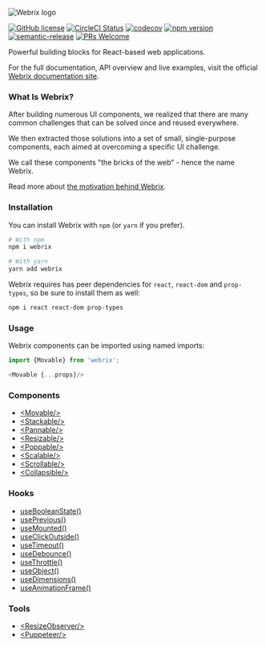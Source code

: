 ![Webrix logo](https://github.com/open-amdocs/webrix-docs/raw/master/src/resources/images/webrix-logo-dark.png)
  
[![GitHub license](https://img.shields.io/badge/license-Apache%202-blue)](https://github.com/open-amdocs/webrix/blob/master/LICENSE)
[![CircleCI Status](https://circleci.com/gh/open-amdocs/webrix.svg?style=shield&circle-token=:circle-token)](https://circleci.com/gh/open-amdocs/webrix)
[![codecov](https://codecov.io/gh/open-amdocs/webrix/branch/master/graph/badge.svg)](https://codecov.io/gh/open-amdocs/webrix)
[![npm version](https://badge.fury.io/js/webrix.svg)](https://www.npmjs.com/package/webrix)
[![semantic-release](https://img.shields.io/badge/%20%20%F0%9F%93%A6%F0%9F%9A%80-semantic--release-e10079.svg)](https://github.com/semantic-release/semantic-release)
[![PRs Welcome](https://img.shields.io/badge/PRs-welcome-brightgreen.svg)](https://github.com/open-amdocs/webrix/blob/master/CONTRIBUTING.md)

Powerful building blocks for React-based web applications.

For the full documentation, API overview and live examples, visit the official [Webrix documentation site](https://webrix.amdocs.com).

### What Is Webrix?

After building numerous UI components, we realized that there are many common challenges that can be solved once and reused everywhere.

We then extracted those solutions into a set of small, single-purpose components, each aimed at overcoming a specific UI challenge.

We call these components "the bricks of the web" - hence the name Webrix.

Read more about [the motivation behind Webrix](https://webrix.amdocs.com/motivation).

### Installation

You can install Webrix with `npm` (or `yarn` if you prefer).

```bash
# With npm
npm i webrix

# With yarn
yarn add webrix
```

Webrix requires has peer dependencies for `react`, `react-dom` and `prop-types`, so be sure to install them as well:

```bash
npm i react react-dom prop-types
```

### Usage

Webrix components can be imported using named imports:

```js
import {Movable} from 'webrix';

<Movable {...props}/>
```

### Components

* [<Movable\/>](https://webrix.amdocs.com/docs/components/movable)
* [<Stackable\/>](https://webrix.amdocs.com/docs/components/stackable)
* [<Pannable\/>](https://webrix.amdocs.com/docs/components/pannable)
* [<Resizable\/>](https://webrix.amdocs.com/docs/components/resizable)
* [<Poppable\/>](https://webrix.amdocs.com/docs/components/poppable)
* [<Scalable\/>](https://webrix.amdocs.com/docs/components/Scalable)
* [<Scrollable\/>](https://webrix.amdocs.com/docs/components/scrollable)
* [<Collapsible\/>](https://webrix.amdocs.com/docs/components/collapsible)

### Hooks

* [useBooleanState()](https://webrix.amdocs.com/docs/hooks/usebooleanstate)
* [usePrevious()](https://webrix.amdocs.com/docs/hooks/useprevious)
* [useMounted()](https://webrix.amdocs.com/docs/hooks/usemounted)
* [useClickOutside()](https://webrix.amdocs.com/docs/hooks/useclickoutside)
* [useTimeout()](https://webrix.amdocs.com/docs/hooks/usetimeout)
* [useDebounce()](https://webrix.amdocs.com/docs/hooks/usedebounce)
* [useThrottle()](https://webrix.amdocs.com/docs/hooks/usethrottle)
* [useObject()](https://webrix.amdocs.com/docs/hooks/useobject)
* [useDimensions()](https://webrix.amdocs.com/docs/hooks/usedimensions)
* [useAnimationFrame()](https://webrix.amdocs.com/docs/hooks/useanimationframe)

### Tools

* [<ResizeObserver\/>](https://webrix.amdocs.com/docs/tools/resizeobserver)
* [<Puppeteer\/>](https://webrix.amdocs.com/docs/tools/puppeteer)